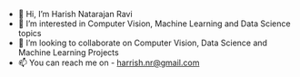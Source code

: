 - 👋 Hi, I’m Harish Natarajan Ravi
- 👀 I’m interested in Computer Vision, Machine Learning and Data Science topics
- 💞️ I’m looking to collaborate on Computer Vision, Data Science and Machine Learning Projects
- 📫 You can reach me on - harrish.nr@gmail.com

<!---
harishnr93/harishnr93 is a ✨ special ✨ repository because its `README.md` (this file) appears on your GitHub profile.
You can click the Preview link to take a look at your changes.

🌱 I’m currently learning C/C++,Python,Dockers and Kubernetes
--->

